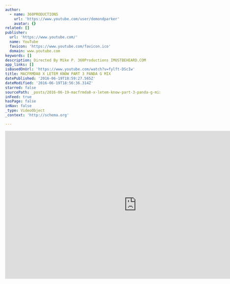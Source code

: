 ```yaml
---
author:
  - name: 360PRODUCTIONS
    url: 'https://www.youtube.com/user/demondparker'
    avatar: {}
related: []
publisher:
  url: 'https://www.youtube.com/'
  name: YouTube
  favicon: 'https://www.youtube.com/favicon.ico'
  domain: www.youtube.com
keywords: []
description: Directed By Mike P. 360Productions IMUSTBEHEARD.COM
app_links: []
isBasedOnUrl: 'https://www.youtube.com/watch?v=fylft-DScIw'
title: MACFRMDA8 X LETEM KNOW PART 3 PANDA G MIX
datePublished: '2016-06-19T18:59:27.565Z'
dateModified: '2016-06-19T18:56:36.314Z'
starred: false
sourcePath: _posts/2016-06-19-macfrmda8-x-letem-know-part-3-panda-g-mix.md
inFeed: true
hasPage: false
inNav: false
_type: VideoObject
_context: 'http://schema.org'

---
```

<iframe src="https://cdn.embedly.com/widgets/media.html?src=https%3A%2F%2Fwww.youtube.com%2Fembed%2Ffylft-DScIw%3Ffeature%3Doembed&amp;url=http%3A%2F%2Fwww.youtube.com%2Fwatch%3Fv%3Dfylft-DScIw&amp;image=https%3A%2F%2Fi.ytimg.com%2Fvi%2Ffylft-DScIw%2Fhqdefault.jpg&amp;key=b7d04c9b404c499eba89ee7072e1c4f7&amp;type=text%2Fhtml&amp;schema=youtube" width="854" height="480" scrolling="no" frameborder="0" allowfullscreen="" style=""></iframe>